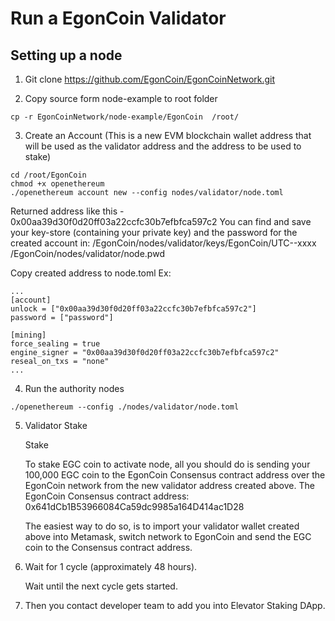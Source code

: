 # Run a EgonCoin Validator
## Setting up a node
1. Git clone https://github.com/EgonCoin/EgonCoinNetwork.git

2. Copy source form node-example to root folder
```
cp -r EgonCoinNetwork/node-example/EgonCoin  /root/
```
3. Create an Account
(This is a new EVM blockchain wallet address that will be used as the validator address and the address to be used to stake)

```
cd /root/EgonCoin
chmod +x openethereum
./openethereum account new --config nodes/validator/node.toml
```
Returned address like this - 0x00aa39d30f0d20ff03a22ccfc30b7efbfca597c2
You can find and save your key-store (containing your private key) and the password for the created account in:
    /EgonCoin/nodes/validator/keys/EgonCoin/UTC--xxxx
    /EgonCoin/nodes/validator/node.pwd

Copy created address to node.toml
Ex:
```
...
[account]
unlock = ["0x00aa39d30f0d20ff03a22ccfc30b7efbfca597c2"]
password = ["password"]

[mining]
force_sealing = true
engine_signer = "0x00aa39d30f0d20ff03a22ccfc30b7efbfca597c2"
reseal_on_txs = "none"
...
```
4. Run the authority nodes
```
./openethereum --config ./nodes/validator/node.toml

```
5. Validator Stake

    Stake

    To stake EGC coin to activate node, all you should do is sending your 100,000 EGC coin to the EgonCoin Consensus contract address over the EgonCoin network from the new validator address created above. The EgonCoin Consensus contract address: 0x641dCb1B53966084Ca59dc9985a164D414ac1D28
    
    The easiest way to do so, is to import your validator wallet created above into Metamask, switch network to EgonCoin and send the EGC coin to the Consensus contract address.


6. Wait for 1 cycle (approximately 48 hours).

    Wait until the next cycle gets started.
    
7. Then you contact developer team to add you into Elevator Staking DApp.
    
